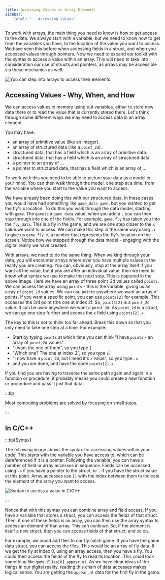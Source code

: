 ```yaml
---
title: Accessing Values in Array Elements
sidebar:
    label: " - Accessing Values"
---
```


To work with arrays, the main thing you need to know is how to get access to the data. We always start with a variable, but we need to know how to get from the variables you have, to the location of the value you want to access. We have seen this before when accessing fields in a struct, and when you accessed values through pointers. Now we need to expand our toolkit with the syntax to access a value within an array. This will need to take into consideration our use of structs and pointers, as arrays may be accessible via these mechanics as well.

![You can step into arrays to access their elements](./images/expr-access-element-idea.png)

## Accessing Values - Why, When, and How

We can access values in memory using out variables, either to store new data there or to read the value that is currently stored there. Let's think through some different ways we may need to access data in an array element.

You may have:

- an array of primitive value (like an integer).
- an array of structured data (like a `point_2d`).
- structured data, that has a field which is an array of primitive data.
- structured data, that has a field which is an array of structured data.
- a pointer to an array of ...
- a pointer to structured data, that has a field which is an array of ...

To work with this you need to be able to picture your data as a model in your mind. You can then walk through the model, one step at a time, from the variable where you start to the value you want to access.

We have already been doing this with our structured data. In these cases you would have had something like `game_data game`, but you wanted to get the fly's x location. To do this you walk through the data model, starting with `game`. The `game` is a `game_data` value, when you add a `.` you can then step through into one of the fields. For example, `game.fly` has taken you into the `fly_data`. This is a fly in the game, and we are one step closer to the `x` value we want to access. We can make this step in the same way using `.x` to give us `game.fly.x`, a number that represents the fly's location on the screen. Notice how we stepped through the data model - engaging with the digital reality we have created.

With arrays, we need to do the same thing. When walking through your data, you will encounter arrays where ever you have multiple values in the reality you are creating. You can, obviously, stop at the array itself if you want all the value, but if you are after an individual value, then we need to know what syntax we use to make that next step. This is captured in the above image. Here we have an array of three point_2d values called `points`. We can access the array using `points` - this is the variable, giving us an array of `point_2d` values. We can use `points` anywhere we want an array of points. If you want a specific point, you can use `points[2]` for example. This accesses the 3rd point (the one at index 2). So, `points[2]` is a `point_2d` value. It can be used anywhere we want a `point_2d`. As `point_2d` is a struct, we can go one step further and access the `x` field using `points[2].x`.

The key to this is not to think too far ahead. Break this down so that you only need to take one step at a time. For example:

- Start by typing `points` at which time you can think "I have `points` - an array of `point_2d` values".
- "I want the one of them", so you type `[`.
- "Which one? The one at index 2", so you type `2]`
- "I now have a `point_2d`, but I need it's `x` value", so you type `.x`
- and you are done, and have the code `points[2].x`

If you find you are having to traverse the same path again and again in a function or procedure, it probably means you could create a new function or procedure and pass it just that data.

:::tip

Most computing problems are solved by focusing on small steps.

:::

## In C/C++

:::tip[Syntax]

The following image shows the syntax for accessing values within your code. This starts with the variable you have access to, which can be dereferenced if it is a pointer. Following the variable, you can have a number of field or array accesses in sequence. Fields can be accessed using `->` if you have a pointer to the struct, or `.` if you have the struct value at this point. Array accesses use `[]` with the index between them to indicate the element of the array you want to access.

![Syntax to access a value in C/C++](./images/access-value.png)

:::

Notice that with this syntax you can combine array and field access. If you have a variable that stores a struct, you can access the fields of that struct. Then, if one of these fields is an array, you can then use the array syntax to access an element of that array. This can continue. So, if the element is itself a new struct, then you can access fields of that struct, and so on.

For example, we could add flies to our fly catch game. If you have the game data struct, you can access the flies. This would be an array of fly data. If we get the fly at index 0, using an array access, then you have a fly. You could then access the fields of the fly to read its location. This could look something like `game.flies[0].appear_at`. As we have clear ideas of the things in our digital reality, reading this chain of data accesses makes logical sense. You are getting the `appear_at` data for the first fly in the game.
